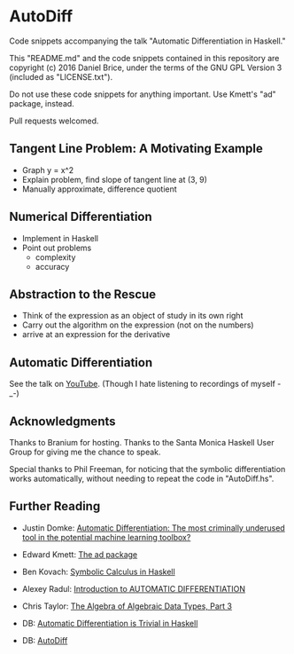 # AutoDiff

Code snippets accompanying the talk "Automatic Differentiation in Haskell."

This "README.md" and the code snippets contained in this repository are copyright (c) 2016 Daniel Brice, under the terms of the GNU GPL Version 3 (included as "LICENSE.txt").

Do not use these code snippets for anything important. Use Kmett's "ad" package, instead.

Pull requests welcomed.

## Tangent Line Problem: A Motivating Example

- Graph y = x^2
- Explain problem, find slope of tangent line at (3, 9)
- Manually approximate, difference quotient

## Numerical Differentiation

- Implement in Haskell
- Point out problems
  - complexity
  - accuracy

## Abstraction to the Rescue

- Think of the expression as an object of study in its own right
- Carry out the algorithm on the expression (not on the numbers)
- arrive at an expression for the derivative

## Automatic Differentiation

See the talk on [YouTube](https://www.youtube.com/watch?v=q1DUKEOUoxA&t=1870s). (Though I hate listening to recordings of myself -_-)

## Acknowledgments

Thanks to Branium for hosting. Thanks to the Santa Monica Haskell User Group for giving me the chance to speak.

Special thanks to Phil Freeman, for noticing that the symbolic differentiation works automatically, without needing to repeat the code in "AutoDiff.hs".

## Further Reading

- Justin Domke: [Automatic Differentiation: The most criminally underused tool in the potential machine learning toolbox?](https://justindomke.wordpress.com/2009/02/17/automatic-differentiation-the-most-criminally-underused-tool-in-the-potential-machine-learning-toolbox/)

- Edward Kmett: [The ad package](https://hackage.haskell.org/package/ad)

- Ben Kovach: [Symbolic Calculus in Haskell](http://5outh.blogspot.com/2013/05/symbolic-calculus-in-haskell.html)

- Alexey Radul: [Introduction to AUTOMATIC DIFFERENTIATION](http://alexey.radul.name/ideas/2013/introduction-to-automatic-differentiation/)

- Chris Taylor: [The Algebra of Algebraic Data Types, Part 3](http://chris-taylor.github.io/blog/2013/02/13/the-algebra-of-algebraic-data-types-part-iii/)

- DB: [Automatic Differentiation is Trivial in Haskell](http://www.danielbrice.net/blog/10/)

- DB: [AutoDiff](https://github.com/friedbrice/AutoDiff)
